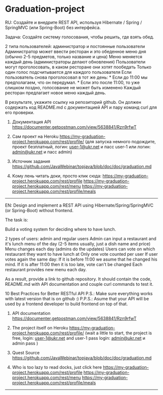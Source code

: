 # Graduation-project
RU:
Создайте и внедрите REST API, используя Hibernate / Spring / SpringMVC (или Spring-Boot) без интерфейса.

Задача:
Создайте систему голосования, чтобы решить, где взять обед.

2 типа пользователей: администратор и постоянные пользователи
Администратор может ввести ресторан и это обеденное меню дня (обычно 2-5 предметов, только название и цена)
Меню меняется каждый день (администраторы делают обновления)
Пользователи могут проголосовать, в каком ресторане они хотят пообедать
Только один голос подсчитывается для каждого пользователя
Если пользователь снова проголосовал в тот же день:
    * Если до 11:00 мы предполагаем, что он передумал.
    * Если это после 11:00, то уже слишком поздно, голосование не может быть изменено
Каждый ресторан предлагает новое меню каждый день.

В результате, укажите ссылку на репозиторий github. Он должен содержать код README.md с документацией API и пару команд curl для его проверки.

1. Документация API
https://documenter.getpostman.com/view/5638841/Rzn9rfwT

2. Сам проект на Heroku https://my-graduation-project.herokuapp.com/rest/profile/
(для запуска немного подождите, проект безплатный, 
логин: user-1@ukr.net и пасс user-1 или 
логин: admin@ukr.net и пасс admin)

3. Источник задания
https://github.com/JavaWebinar/topjava/blob/doc/doc/graduation.md

4. Kому лень читать доки, просто клик сюда:
https://my-graduation-project.herokuapp.com/rest/profile
https://my-graduation-project.herokuapp.com/rest/menu
https://my-graduation-project.herokuapp.com/rest/profile/meals

*********************************************************************************************** 

EN:
Design and implement a REST API using Hibernate/Spring/SpringMVC (or Spring-Boot) without frontend.

The task is:

Build a voting system for deciding where to have lunch.

2 types of users: admin and regular users
Admin can input a restaurant and it's lunch menu of the day (2-5 items usually, just a dish name and price)
Menu changes each day (admins do the updates)
Users can vote on which restaurant they want to have lunch at
Only one vote counted per user
If user votes again the same day:
If it is before 11:00 we asume that he changed his mind.
If it is after 11:00 then it is too late, vote can't be changed
Each restaurant provides new menu each day.

As a result, provide a link to github repository. It should contain the code, README.md with API documentation and couple curl commands to test it.

10 Best Practices for Better RESTful API
P.S.: Make sure everything works with latest version that is on github :)
P.P.S.: Asume that your API will be used by a frontend developer to build frontend on top of that.

1. API documentation
https://documenter.getpostman.com/view/5638841/Rzn9rfwT

2. The project itself on Heroku https://my-graduation-project.herokuapp.com/rest/profile/
(wait a little to start, the project is free, 
login: user-1@ukr.net and user-1 pass
login: admin@ukr.net и admin pass )


3. Quest Source
https://github.com/JavaWebinar/topjava/blob/doc/doc/graduation.md

4. Who is too lazy to read docks, just click here
https://my-graduation-project.herokuapp.com/rest/profile
https://my-graduation-project.herokuapp.com/rest/menu
https://my-graduation-project.herokuapp.com/rest/profile/meals
*************************************************************************************************** 

